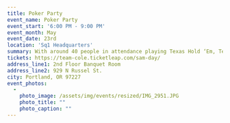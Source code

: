 ```yaml
---
title: Poker Party
event_name: Poker Party
event_start: '6:00 PM - 9:00 PM'
event_month: May
event_date: 23rd
location: 'Sq1 Headquarters'
summary: With around 40 people in attendance playing Texas Hold ‘Em, Team Cole was able to support families in the are going through trouble. Cole Hexum made a special appearance at the tournament and played with the attendees. RSVP to john@sq1.com if interested
tickets: https://team-cole.ticketleap.com/sam-day/
address_line1: 2nd Floor Banquet Room
address_line2: 929 N Russel St.
city: Portland, OR 97227
event_photos:
  -
    photo_image: /assets/img/events/resized/IMG_2951.JPG
    photo_title: ""
    photo_caption: ""
---
```

